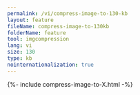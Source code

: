 ```yaml
---
permalink: /vi/compress-image-to-130-kb
layout: feature
fileName: compress-image-to-130kb
folderName: feature
tool: imgcompression
lang: vi
size: 130
type: kb
nointernationalization: true
---
```

{%- include compress-image-to-X.html -%}       

